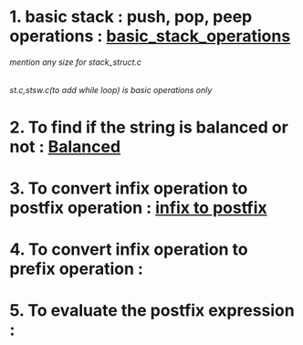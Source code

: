 # 1. basic stack : push, pop, peep operations : [basic_stack_operations](./stack_struct.c) 
###### mention any size for stack_struct.c
###### st.c,stsw.c(to add while loop) is basic operations only

# 2. To find if the string is balanced or not : [Balanced ](./balanced.c) 

# 3. To convert infix operation to postfix operation : [infix to postfix](./infix_post.c)

# 4. To convert infix operation to prefix operation : 

# 5. To evaluate the postfix expression : 
